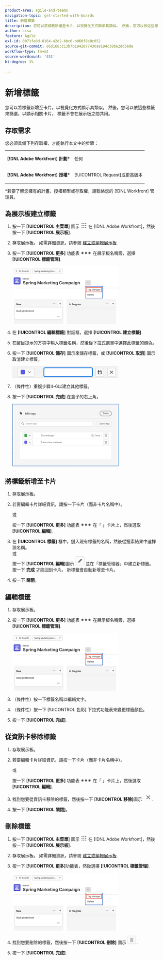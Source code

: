 ```yaml
---
product-area: agile-and-teams
navigation-topic: get-started-with-boards
title: 新增標籤
description: 您可以將標籤新增至卡片，以視覺化方式顯示其類似。 然後，您可以依這些標籤來篩選，以顯示相關卡片。
author: Lisa
feature: Agile
exl-id: 0071fa0d-8164-42d2-bbc6-bd60f8e0c052
source-git-commit: 86d168cc13b7b1942877430a9194c38be2dd56de
workflow-type: tm+mt
source-wordcount: '451'
ht-degree: 1%

---
```


# 新增標籤

您可以將標籤新增至卡片，以視覺化方式顯示其類似。 然後，您可以依這些標籤來篩選，以顯示相關卡片。 標籤不會在展示板之間共用。

## 存取需求

您必須具備下列存取權，才能執行本文中的步驟：

<table style="table-layout:auto"> 
 <col> 
 </col> 
 <col> 
 </col> 
 <tbody> 
  <tr> 
   <td role="rowheader"><strong>[!DNL Adobe Workfront] 計劃*</strong></td> 
   <td> <p>任何</p> </td> 
  </tr> 
  <tr> 
   <td role="rowheader"><strong>[!DNL Adobe Workfront] 授權*</strong></td> 
   <td> <p>[!UICONTROL Request]或更高版本</p> </td> 
  </tr> 
 </tbody> 
</table>

&#42;若要了解您擁有的計畫、授權類型或存取權，請聯絡您的 [!DNL Workfront] 管理員。

## 為展示板建立標籤

1. 按一下 **[!UICONTROL 主菜單]** 圖示 ![](assets/main-menu-icon.png) 在 [!DNL Adobe Workfront]，然後按一下 **[!UICONTROL 展示板]**.
1. 存取展示板。 如需詳細資訊，請參閱 [建立或編輯展示板](../../agile/get-started-with-boards/create-edit-board.md).
1. 按一下 **[!UICONTROL 更多]** 功能表 ![更多功能表](assets/more-icon-spectrum.png) 在展示板名稱旁，選擇 **[!UICONTROL 標籤管理]**.

   ![選取「標籤管理器」。](assets/boards-tagmanager-350x189.png)

1. 在 **[!UICONTROL 編輯標籤]** 對話框，選擇 **[!UICONTROL 建立標籤]**.
1. 在醒目提示的方塊中輸入標籤名稱，然後從下拉式選單中選擇此標籤的顏色。
1. 按一下 **[!UICONTROL 儲存]** 圖示來儲存標籤，或 **[!UICONTROL 取消]** 圖示取消建立標籤。

   ![](assets/boards-savecancelnewtag-350x38.png)

1. （條件性）重複步驟4-6以建立其他標籤。
1. 按一下 **[!UICONTROL 完成]** 在盒子的右上角。

   ![](assets/boards-edittagsdialog-350x205.png)

## 將標籤新增至卡片

1. 存取展示板。
1. 若要編輯卡片詳細資訊，請按一下卡片（而非卡片名稱中）。

   或

   按一下 **[!UICONTROL 更多]** 功能表 ![[!UICONTROL 更多功能表]](assets/more-icon-spectrum.png) 在「 」卡片上，然後選取 **[!UICONTROL 編輯]**.

1. 在 **[!UICONTROL 標籤]** 框中，鍵入現有標籤的名稱，然後從搜索結果中選擇該名稱。\
   或\
   按一下 **[!UICONTROL 編輯]**&#x200B;圖示 ![編輯標籤](assets/boards-edittag-30x29.png) 並在「標籤管理器」中建立新標籤。 按一下 **完成** 才能回到卡片。 新標籤會自動新增至卡片。
1. 按一下 **關閉**。

## 編輯標籤

1. 存取展示板。
1. 按一下 **[!UICONTROL 更多]** 功能表 ![更多功能表](assets/more-icon-spectrum.png) 在展示板名稱旁，選擇 **[!UICONTROL 標籤管理]**.

   ![選取「標籤管理器」。](assets/boards-tagmanager-350x189.png)

1. （條件性）按一下標籤名稱以編輯文字。
1. （條件性）按一下 [!UICONTROL 色彩] 下拉式功能表來變更標籤顏色。
1. 按一下 **[!UICONTROL 完成]**.

## 從資訊卡移除標籤

1. 存取展示板。
1. 若要編輯卡片詳細資訊，請按一下卡片（而非卡片名稱中）。

   或

   按一下 **[!UICONTROL 更多]** 功能表 ![[!UICONTROL 更多功能表]](assets/more-icon-spectrum.png) 在「 」卡片上，然後選取 **[!UICONTROL 編輯]**.

1. 找到您要從資訊卡移除的標籤，然後按一下 **[!UICONTROL 移除]**&#x200B;圖示 ![移除標籤](assets/copy-of-boards-remove-30x23.png).
1. 按一下 **[!UICONTROL 關閉]**。

## 刪除標籤

1. 按一下 **[!UICONTROL 主菜單]** 圖示 ![](assets/main-menu-icon.png) 在 [!DNL Adobe Workfront]，然後按一下 **[!UICONTROL 展示板]**.
1. 存取展示板。 如需詳細資訊，請參閱 [建立或編輯展示板](../../agile/get-started-with-boards/create-edit-board.md).
1. 按一下 **[!UICONTROL 更多]**&#x200B;功能表，然後選擇 **[!UICONTROL 標籤管理]**.

   ![選取「標籤管理器」。](assets/boards-tagmanager-350x189.png)

1. 找到您要刪除的標籤，然後按一下 **[!UICONTROL 刪除]** 圖示 ![刪除標籤](assets/copy-of-boards-delete-30x27.png).
1. 按一下 **[!UICONTROL 完成]**.
